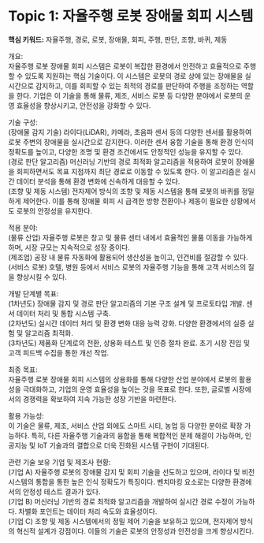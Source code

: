 # Topic 1: 자율주행 로봇 장애물 회피 시스템
**핵심 키워드:** 자율주행, 경로, 로봇, 장애물, 회피, 주행, 판단, 조향, 바퀴, 제동

개요:   
자율주행 로봇 장애물 회피 시스템은 로봇이 복잡한 환경에서 안전하고 효율적으로 주행할 수 있도록 지원하는 핵심 기술이다. 이 시스템은 로봇의 경로 상에 있는 장애물을 실시간으로 감지하고, 이를 회피할 수 있는 최적의 경로를 판단하여 주행을 조정하는 역할을 한다. 기업은 이 기술을 통해 물류, 제조, 서비스 로봇 등 다양한 분야에서 로봇의 운영 효율성을 향상시키고, 안전성을 강화할 수 있다.

기술 구성:   
(장애물 감지 기술) 라이다(LiDAR), 카메라, 초음파 센서 등의 다양한 센서를 활용하여 로봇 주변의 장애물을 실시간으로 감지한다. 이러한 센서 융합 기술을 통해 환경 인식의 정확도를 높이고, 다양한 조명 및 환경 조건에서도 안정적인 성능을 유지할 수 있다.  
(경로 판단 알고리즘) 머신러닝 기반의 경로 최적화 알고리즘을 적용하여 로봇이 장애물을 회피하면서도 목표 지점까지 최단 경로로 이동할 수 있도록 한다. 이 알고리즘은 실시간 데이터 분석을 통해 환경 변화에 신속하게 대응할 수 있다.  
(조향 및 제동 시스템) 전자제어 방식의 조향 및 제동 시스템을 통해 로봇의 바퀴를 정밀하게 제어한다. 이를 통해 장애물 회피 시 급격한 방향 전환이나 제동이 필요한 상황에서도 로봇의 안정성을 유지한다.

적용 분야:   
(물류 산업) 자율주행 로봇은 창고 및 물류 센터 내에서 효율적인 물품 이동을 가능하게 하며, 시장 규모는 지속적으로 성장 중이다.   
(제조업) 공장 내 물류 자동화에 활용되어 생산성을 높이고, 인건비를 절감할 수 있다.   
(서비스 로봇) 호텔, 병원 등에서 서비스 로봇의 자율주행 기능을 통해 고객 서비스의 질을 향상시킬 수 있다.

개발 단계별 목표:   
(1차년도) 장애물 감지 및 경로 판단 알고리즘의 기본 구조 설계 및 프로토타입 개발. 센서 데이터 처리 및 통합 시스템 구축.  
(2차년도) 실시간 데이터 처리 및 환경 변화 대응 능력 강화. 다양한 환경에서의 실증 실험 및 알고리즘 최적화.  
(3차년도) 제품화 단계로의 전환, 상용화 테스트 및 인증 절차 완료. 초기 시장 진입 및 고객 피드백 수집을 통한 개선 작업.

최종 목표:   
자율주행 로봇 장애물 회피 시스템의 상용화를 통해 다양한 산업 분야에서 로봇의 활용성을 극대화하고, 기업의 운영 효율성을 높이는 것을 목표로 한다. 또한, 글로벌 시장에서의 경쟁력을 확보하여 지속 가능한 성장 기반을 마련한다.

활용 가능성:   
이 기술은 물류, 제조, 서비스 산업 외에도 스마트 시티, 농업 등 다양한 분야로 확장 가능하다. 특히, 다른 자율주행 기술과의 융합을 통해 복합적인 문제 해결이 가능하며, 인공지능 및 IoT 기술과의 결합으로 더욱 진화된 시스템 구현이 기대된다.

관련 기술 보유 기업 및 제조사 현황:   
(기업 A) 자율주행 로봇의 장애물 감지 및 회피 기술을 선도하고 있으며, 라이다 및 비전 시스템의 통합을 통한 높은 인식 정확도가 특징이다. 벤치마킹 요소로는 다양한 환경에서의 안정성 테스트 결과가 있다.  
(기업 B) 머신러닝 기반의 경로 최적화 알고리즘을 개발하여 실시간 경로 수정이 가능하다. 차별화 포인트는 데이터 처리 속도와 효율성이다.  
(기업 C) 조향 및 제동 시스템에서의 정밀 제어 기술을 보유하고 있으며, 전자제어 방식의 혁신적 설계가 강점이다. 이들의 기술은 로봇의 안정성과 안전성을 크게 향상시킨다.